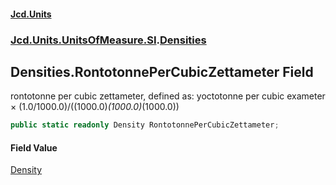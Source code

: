 #### [Jcd.Units](index.md 'index')
### [Jcd.Units.UnitsOfMeasure.SI](Jcd.Units.UnitsOfMeasure.SI.md 'Jcd.Units.UnitsOfMeasure.SI').[Densities](Densities.md 'Jcd.Units.UnitsOfMeasure.SI.Densities')

## Densities.RontotonnePerCubicZettameter Field

rontotonne per cubic zettameter, defined as: yoctotonne per cubic exameter × (1.0/1000.0)/((1000.0)*(1000.0)*(1000.0))

```csharp
public static readonly Density RontotonnePerCubicZettameter;
```

#### Field Value
[Density](Density.md 'Jcd.Units.UnitTypes.Density')
